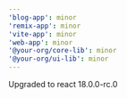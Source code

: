 ```yaml
---
'blog-app': minor
'remix-app': minor
'vite-app': minor
'web-app': minor
'@your-org/core-lib': minor
'@your-org/ui-lib': minor
---
```


Upgraded to react 18.0.0-rc.0
